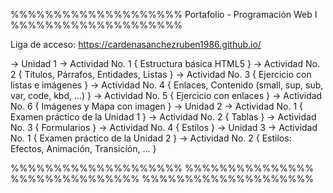 %%%%%%%%%%%%%%%%%%%% Portafolio - Programación Web I %%%%%%%%%%%%%%%%%%%%

Liga de acceso: https://cardenasanchezruben1986.github.io/

 → Unidad 1
   → Actividad No. 1 { Estructura básica HTML5 }
   → Actividad No. 2 { Títulos, Párrafos, Entidades, Listas }
   → Actividad No. 3 { Ejercicio con listas e imágenes }
   → Actividad No. 4 { Enlaces, Contenido (small, sup, sub, var, code, kbd, ...) }
   → Actividad No. 5 { Ejercicio con enlaces }
   → Actividad No. 6 { Imágenes y Mapa con imagen }
 → Unidad 2
   → Actividad No. 1 { Examen práctico de la Unidad 1 }
   → Actividad No. 2 { Tablas }
   → Actividad No. 3 { Formularios }
   → Actividad No. 4 { Estilos }
 → Unidad 3
   → Actividad No. 1 { Examen práctico de la Unidad 2 }
   → Actividad No. 2 { Estilos: Efectos, Animación, Transición, ... }

%%%%%%%%%%%%%%%%%%%% %%%%%%%%%%%%%%% %%%%%%%%%%%%%%% %%%%%%%%%%%%%%%%%%%%
